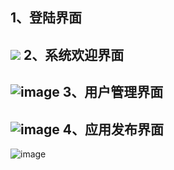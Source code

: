 1、登陆界面
- 
![](https://github.com/suker413/python/tree/master/Auto_deploy_web/screenshots/login.png)
2、系统欢迎界面
- 
![image](https://github.com/suker413/python/master/Auto_deploy_web/screenshots/sysinfo.png)
3、用户管理界面
- 
![image](https://github.com/suker413/python/tree/master/Auto_deploy_web/screenshots/user.png)
4、应用发布界面
- 
![image](https://github.com/suker413/python/tree/master/Auto_deploy_web/screenshots/deploy.png)

